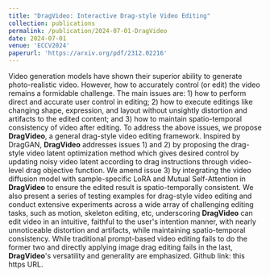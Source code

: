 ```yaml
---
title: "DragVideo: Interactive Drag-style Video Editing"
collection: publications
permalink: /publication/2024-07-01-DragVideo
date: 2024-07-01
venue: 'ECCV2024'
paperurl: 'https://arxiv.org/pdf/2312.02216'
---
```


Video generation models have shown their superior ability to generate photo-realistic video. However, how to accurately control (or edit) the video remains a formidable challenge. The main issues are: 1) how to perform direct and accurate user control in editing; 2) how to execute editings like changing shape, expression, and layout without unsightly distortion and artifacts to the edited content; and 3) how to maintain spatio-temporal consistency of video after editing. To address the above issues, we propose **DragVideo**, a general drag-style video editing framework. Inspired by DragGAN, **DragVideo** addresses issues 1) and 2) by proposing the drag-style video latent optimization method which gives desired control by updating noisy video latent according to drag instructions through video-level drag objective function. We amend issue 3) by integrating the video diffusion model with sample-specific LoRA and Mutual Self-Attention in **DragVideo** to ensure the edited result is spatio-temporally consistent. We also present a series of testing examples for drag-style video editing and conduct extensive experiments across a wide array of challenging editing tasks, such as motion, skeleton editing, etc, underscoring **DragVideo** can edit video in an intuitive, faithful to the user's intention manner, with nearly unnoticeable distortion and artifacts, while maintaining spatio-temporal consistency. While traditional prompt-based video editing fails to do the former two and directly applying image drag editing fails in the last, **DragVideo**'s versatility and generality are emphasized. Github link: this https URL.
